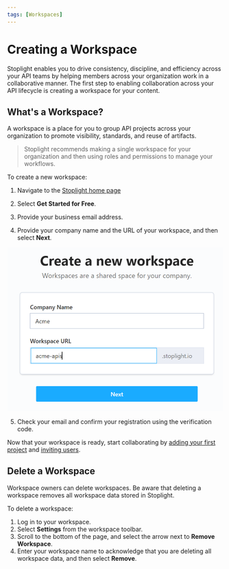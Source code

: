 ```yaml
---
tags: [Workspaces]
---
```


# Creating a Workspace

Stoplight enables you to drive consistency, discipline, and efficiency across your API teams by helping members across your organization work in a collaborative manner. The first step to enabling collaboration across your API lifecycle is creating a workspace for your content.

## What's a Workspace?

A workspace is a place for you to group API projects across your organization to promote visibility, standards, and reuse of artifacts.

> Stoplight recommends making a single workspace for your organization and then using roles and permissions to manage your workflows.

To create a new workspace:

1. Navigate to the [Stoplight home page](https://stoplight.io/)

2. Select **Get Started for Free**.

3. Provide your business email address.

4. Provide your company name and the URL of your workspace, and then select **Next**.

<!-- focus: center -->
![Create a Workspace](../assets/images/create-workspace.png)

5. Check your email and confirm your registration using the verification code.

Now that your workspace is ready, start collaborating by [adding your first project](../7.-projects/adding-projects.md) and [inviting users](d.workspace-access.md).


## Delete a Workspace

Workspace owners can delete workspaces. Be aware that deleting a workspace removes all workspace data stored in Stoplight.

To delete a workspace:

1. Log in to your workspace.
2. Select **Settings** from the workspace toolbar.
3. Scroll to the bottom of the page, and select the arrow next to **Remove Workspace**.
4. Enter your workspace name to acknowledge that you are deleting all workspace data, and then select **Remove**.